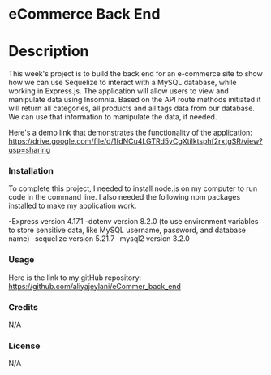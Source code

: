 # eCommerce Back End

# Description
  This week's project is to build the back end for an e-commerce site to show how we can use Sequelize to interact with a MySQL database, while working in Express.js. The application will allow users to view and manipulate data using Insomnia. Based on the API route methods initiated it will return all categories, all products and all tags data from our database. We can use that information to manipulate the data, if needed. 

  Here's a demo link that demonstrates the functionality of the application: https://drive.google.com/file/d/1fdNCu4LGTRd5yCgXtilktsphf2rxtgSR/view?usp=sharing



  ### Installation
   To complete this project, I needed to install node.js on my computer to run code in the command line. I also needed the following npm packages installed to make my application work.
   

   -Express version 4.17.1
   -dotenv version 8.2.0 (to use environment variables to store sensitive data, like MySQL username, password, and database name)
   -sequelize version 5.21.7
   -mysql2 version 3.2.0


  ### Usage

  Here is the link to my gitHub repository: https://github.com/aliyajeylani/eCommer_back_end



  ### Credits
  
  N/A

  ### License

  N/A


 